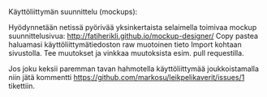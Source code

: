 Käyttöliittymän suunnittelu (mockups):

Hyödynnetään netissä pyörivää yksinkertaista selaimella toimivaa mockup suunnittelusivua:
http://fatiherikli.github.io/mockup-designer/
Copy pastea haluamasi käyttöliittymätiedoston raw muotoinen tieto Import kohtaan sivustolla. 
Tee muutokset ja vinkkaa muutoksista esim. pull requestilla.

Jos joku keksii paremman tavan hahmotella käyttöliittymää joukkoistamalla niin jätä kommentti https://github.com/markosu/leikpelikaverit/issues/1 tikettiin.
